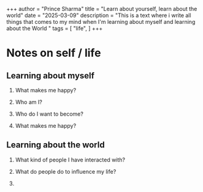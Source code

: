+++
author = "Prince Sharma"
title = "Learn about yourself, learn about the world"
date = "2025-03-09"
description = "This is a text where i write all things that comes to my mind when I'm learning about myself and learning about the World "
tags = [
    "life",
]
+++

# Notes on self / life

## Learning about myself

1. What makes me happy?

2. Who am I?

3. Who do I want to become? 

4. What makes me happy?


## Learning about the world

1. What kind of people I have interacted with? 

2. What do people do to influence my life? 

3. 